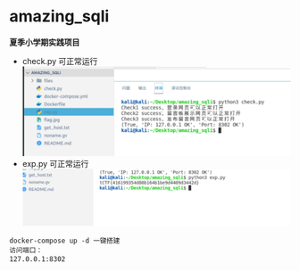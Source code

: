 # amazing_sqli

**夏季小学期实践项目**

- check.py 可正常运行
![](check.py运行截图.png)
- exp.py 可正常运行
![](exp.py运行截图.png)

```
docker-compose up -d 一键搭建
访问端口：
127.0.0.1:8302
```